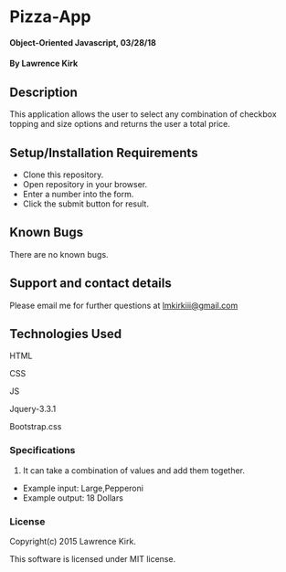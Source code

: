 # Pizza-App

#### Object-Oriented Javascript, 03/28/18

#### By Lawrence Kirk

## Description

This application allows the user to select any combination of checkbox topping and size options and returns the user a total price.

## Setup/Installation Requirements

* Clone this repository.
* Open repository in your browser.
* Enter a number into the form.
* Click the submit button for result.


## Known Bugs

There are no known bugs.

## Support and contact details

Please email me for further questions at lmkirkiii@gmail.com

## Technologies Used

HTML

CSS

JS

Jquery-3.3.1

Bootstrap.css

### Specifications
1. It can take a combination of values and add them together.
  * Example input: Large,Pepperoni
  * Example output: 18 Dollars


### License

Copyright(c) 2015 Lawrence Kirk.

This software is licensed under MIT license.
